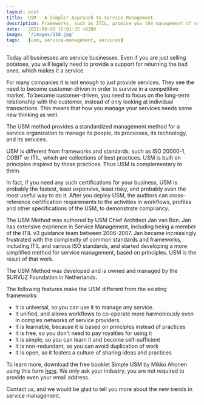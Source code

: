 ```yaml
---
layout: post
title:  USM - A Simpler Approach to Service Management
description: Frameworks, such as ITIL, promise you the management of services. This is not sufficient to make your organization customer-driven. New, more simplified ways for approaching service management are emerging.
date:   2022-08-08 15:01:35 +0300
image:  '/images/110.jpg'
tags:   [usm, service-management, services]
---
```


Today all businesses are service businesses. Even if you are just selling potatoes, you will legally need to provide a support for returning the bad ones, which makes it a service.

For many companies it is not enough to just provide services. They see the need to become customer-driven in order to survive in a competitive market. To become customer-driven, you need to focus on the long-term relationship with the customer, instead of only looking at individual transactions. This means that how you manage your services needs some new thinking as well.

The USM method provides a standardized management method for a service organization to manage its people, its processes, its technology, and its services.

USM is different from frameworks and standards, such as ISO 20000-1, COBIT or ITIL, which are collections of best practices. USM is built on principles inspired by those practices. Thus USM is complementary to them.

In fact, if you need any such certifications for your business, USM is probably the fastest, least expensive, least risky, and probably even the most useful way to do it. After you deploy USM, the auditors can cross-reference certification requirements to the activities in workflows, profiles and other specifications of the USM, to demonstrate compliancy.

The USM Method was authored by USM Chief Architect Jan van Bon. Jan has extensive exprience in Service Management, including being a member of the ITIL v3 guidance team between 2006-2007. Jan became increasingly frustrated with the complexity of common standards and frameworks, including ITIL and various ISO standards, and started developing a more simplified method for service management, based on principles. USM is the result of that work.

The USM Method was developed and is owned and managed by the SURVUZ Foundation in Netherlands.

The following features make the USM different from the existing frameworks:
* It is universal, so you can use it to manage any service.
* It unified, and allows workflows to co-operate more harmoniously even in complex networks of service providers.
* It is learnable, because it is based on principles instead of practices
* It is free, so you don't need to pay royalties for using it
* It is simple, so you can learn it and become self-sufficient
* It is non-redundant, so you can avoid duplication of work
* It is open, so it fosters a culture of sharing ideas and practices

To learn more, download the free booklet Simple USM by Mikko Ahonen using this form
[here](https://usm.coach/public/resources/). We only ask your industry, you are not
required to provide even your email address.

Contact us, and we would be glad to tell you more about the new trends in service management.
